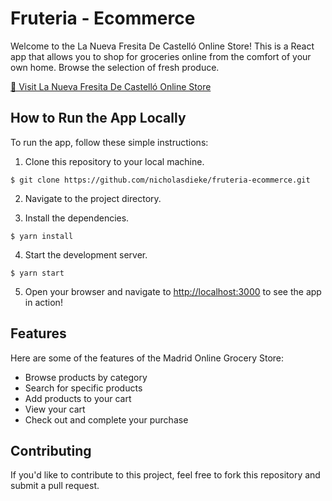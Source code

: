 # Fruteria - Ecommerce

Welcome to the La Nueva Fresita De Castelló Online Store! This is a React app that allows you to shop for groceries online from the comfort of your own home. Browse the selection of fresh produce.

[🔗 Visit La Nueva Fresita De Castelló Online Store](https://fruteria-ecommerce.vercel.app/)

## How to Run the App Locally

To run the app, follow these simple instructions:

1. Clone this repository to your local machine.

```console
$ git clone https://github.com/nicholasdieke/fruteria-ecommerce.git
```

2. Navigate to the project directory.

3. Install the dependencies.

```console
$ yarn install
```

4. Start the development server.

```console
$ yarn start
```

5. Open your browser and navigate to [http://localhost:3000](http://localhost:3000) to see the app in action!

## Features

Here are some of the features of the Madrid Online Grocery Store:

- Browse products by category
- Search for specific products
- Add products to your cart
- View your cart
- Check out and complete your purchase

## Contributing

If you'd like to contribute to this project, feel free to fork this repository and submit a pull request.
